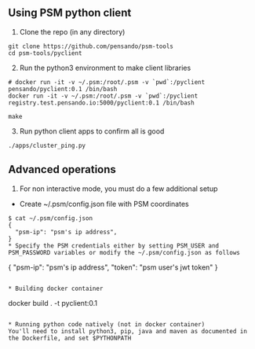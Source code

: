 ## Using PSM python client

1. Clone the repo (in any directory)
```
git clone https://github.com/pensando/psm-tools
cd psm-tools/pyclient
```

2. Run the python3 environment to make client libraries
```
# docker run -it -v ~/.psm:/root/.psm -v `pwd`:/pyclient pensando/pyclient:0.1 /bin/bash
docker run -it -v ~/.psm:/root/.psm -v `pwd`:/pyclient registry.test.pensando.io:5000/pyclient:0.1 /bin/bash

make
```

3. Run python client apps to confirm all is good
```
./apps/cluster_ping.py
```

## Advanced operations
1. For non interactive mode, you must do a few additional setup
* Create ~/.psm/config.json file with PSM coordinates
```
$ cat ~/.psm/config.json
{
  "psm-ip": "psm's ip address",
}
* Specify the PSM credentials either by setting PSM_USER and PSM_PASSWORD variables or modify the ~/.psm/config.json as follows
```
{
  "psm-ip": "psm's ip address",
  "token": "psm user's jwt token"
}
```

* Building docker container
```
docker build . -t pyclient:0.1
```

* Running python code natively (not in docker container)
You'll need to install python3, pip, java and maven as documented in the Dockerfile, and set $PYTHONPATH 
